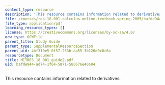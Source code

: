 ```yaml
---
content_type: resource
description: 'This resource contains information related to derivatives. '
file: /courses/res-18-001-calculus-online-textbook-spring-2005/bafde944ad741f645871580576e40604_MITRES_18_001_guide2.pdf
file_type: application/pdf
learning_resource_types: []
license: https://creativecommons.org/licenses/by-nc-sa/4.0/
ocw_type: OCWFile
parent_title: Study Guide
parent_type: SupplementalResourceSection
parent_uid: 4bf319e5-0f57-233b-aa55-3b126d0c8c6a
resourcetype: Document
title: MITRES_18_001_guide2.pdf
uid: bafde944-ad74-1f64-5871-580576e40604
---
```

This resource contains information related to derivatives. 